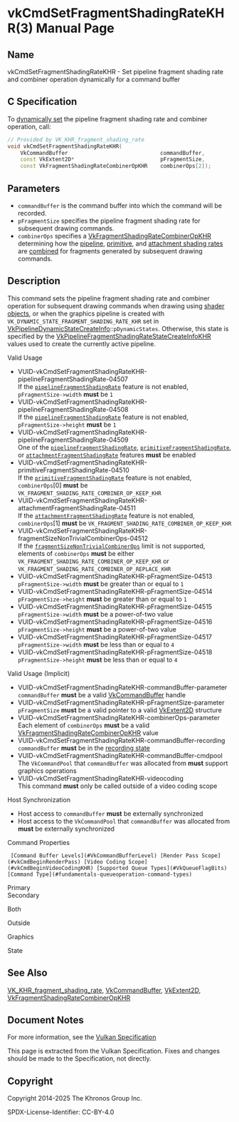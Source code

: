 # vkCmdSetFragmentShadingRateKHR(3) Manual Page

## Name

vkCmdSetFragmentShadingRateKHR - Set pipeline fragment shading rate and combiner operation dynamically for a command buffer



## [](#_c_specification)C Specification

To [dynamically set](https://registry.khronos.org/vulkan/specs/latest/html/vkspec.html#pipelines-dynamic-state) the pipeline fragment shading rate and combiner operation, call:

```c++
// Provided by VK_KHR_fragment_shading_rate
void vkCmdSetFragmentShadingRateKHR(
    VkCommandBuffer                             commandBuffer,
    const VkExtent2D*                           pFragmentSize,
    const VkFragmentShadingRateCombinerOpKHR    combinerOps[2]);
```

## [](#_parameters)Parameters

- `commandBuffer` is the command buffer into which the command will be recorded.
- `pFragmentSize` specifies the pipeline fragment shading rate for subsequent drawing commands.
- `combinerOps` specifies a [VkFragmentShadingRateCombinerOpKHR](https://registry.khronos.org/vulkan/specs/latest/man/html/VkFragmentShadingRateCombinerOpKHR.html) determining how the [pipeline](https://registry.khronos.org/vulkan/specs/latest/html/vkspec.html#primsrast-fragment-shading-rate-pipeline), [primitive](https://registry.khronos.org/vulkan/specs/latest/html/vkspec.html#primsrast-fragment-shading-rate-primitive), and [attachment shading rates](https://registry.khronos.org/vulkan/specs/latest/html/vkspec.html#primsrast-fragment-shading-rate-attachment) are [combined](https://registry.khronos.org/vulkan/specs/latest/html/vkspec.html#primsrast-fragment-shading-rate-combining) for fragments generated by subsequent drawing commands.

## [](#_description)Description

This command sets the pipeline fragment shading rate and combiner operation for subsequent drawing commands when drawing using [shader objects](https://registry.khronos.org/vulkan/specs/latest/html/vkspec.html#shaders-objects), or when the graphics pipeline is created with `VK_DYNAMIC_STATE_FRAGMENT_SHADING_RATE_KHR` set in [VkPipelineDynamicStateCreateInfo](https://registry.khronos.org/vulkan/specs/latest/man/html/VkPipelineDynamicStateCreateInfo.html)::`pDynamicStates`. Otherwise, this state is specified by the [VkPipelineFragmentShadingRateStateCreateInfoKHR](https://registry.khronos.org/vulkan/specs/latest/man/html/VkPipelineFragmentShadingRateStateCreateInfoKHR.html) values used to create the currently active pipeline.

Valid Usage

- [](#VUID-vkCmdSetFragmentShadingRateKHR-pipelineFragmentShadingRate-04507)VUID-vkCmdSetFragmentShadingRateKHR-pipelineFragmentShadingRate-04507  
  If the [`pipelineFragmentShadingRate`](https://registry.khronos.org/vulkan/specs/latest/html/vkspec.html#features-pipelineFragmentShadingRate) feature is not enabled, `pFragmentSize->width` **must** be `1`
- [](#VUID-vkCmdSetFragmentShadingRateKHR-pipelineFragmentShadingRate-04508)VUID-vkCmdSetFragmentShadingRateKHR-pipelineFragmentShadingRate-04508  
  If the [`pipelineFragmentShadingRate`](https://registry.khronos.org/vulkan/specs/latest/html/vkspec.html#features-pipelineFragmentShadingRate) feature is not enabled, `pFragmentSize->height` **must** be `1`
- [](#VUID-vkCmdSetFragmentShadingRateKHR-pipelineFragmentShadingRate-04509)VUID-vkCmdSetFragmentShadingRateKHR-pipelineFragmentShadingRate-04509  
  One of the [`pipelineFragmentShadingRate`](https://registry.khronos.org/vulkan/specs/latest/html/vkspec.html#features-pipelineFragmentShadingRate), [`primitiveFragmentShadingRate`](https://registry.khronos.org/vulkan/specs/latest/html/vkspec.html#features-primitiveFragmentShadingRate), or [`attachmentFragmentShadingRate`](https://registry.khronos.org/vulkan/specs/latest/html/vkspec.html#features-attachmentFragmentShadingRate) features **must** be enabled
- [](#VUID-vkCmdSetFragmentShadingRateKHR-primitiveFragmentShadingRate-04510)VUID-vkCmdSetFragmentShadingRateKHR-primitiveFragmentShadingRate-04510  
  If the [`primitiveFragmentShadingRate`](https://registry.khronos.org/vulkan/specs/latest/html/vkspec.html#features-primitiveFragmentShadingRate) feature is not enabled, `combinerOps`\[0] **must** be `VK_FRAGMENT_SHADING_RATE_COMBINER_OP_KEEP_KHR`
- [](#VUID-vkCmdSetFragmentShadingRateKHR-attachmentFragmentShadingRate-04511)VUID-vkCmdSetFragmentShadingRateKHR-attachmentFragmentShadingRate-04511  
  If the [`attachmentFragmentShadingRate`](https://registry.khronos.org/vulkan/specs/latest/html/vkspec.html#features-attachmentFragmentShadingRate) feature is not enabled, `combinerOps`\[1] **must** be `VK_FRAGMENT_SHADING_RATE_COMBINER_OP_KEEP_KHR`
- [](#VUID-vkCmdSetFragmentShadingRateKHR-fragmentSizeNonTrivialCombinerOps-04512)VUID-vkCmdSetFragmentShadingRateKHR-fragmentSizeNonTrivialCombinerOps-04512  
  If the [`fragmentSizeNonTrivialCombinerOps`](https://registry.khronos.org/vulkan/specs/latest/html/vkspec.html#limits-fragmentShadingRateNonTrivialCombinerOps) limit is not supported, elements of `combinerOps` **must** be either `VK_FRAGMENT_SHADING_RATE_COMBINER_OP_KEEP_KHR` or `VK_FRAGMENT_SHADING_RATE_COMBINER_OP_REPLACE_KHR`
- [](#VUID-vkCmdSetFragmentShadingRateKHR-pFragmentSize-04513)VUID-vkCmdSetFragmentShadingRateKHR-pFragmentSize-04513  
  `pFragmentSize->width` **must** be greater than or equal to `1`
- [](#VUID-vkCmdSetFragmentShadingRateKHR-pFragmentSize-04514)VUID-vkCmdSetFragmentShadingRateKHR-pFragmentSize-04514  
  `pFragmentSize->height` **must** be greater than or equal to `1`
- [](#VUID-vkCmdSetFragmentShadingRateKHR-pFragmentSize-04515)VUID-vkCmdSetFragmentShadingRateKHR-pFragmentSize-04515  
  `pFragmentSize->width` **must** be a power-of-two value
- [](#VUID-vkCmdSetFragmentShadingRateKHR-pFragmentSize-04516)VUID-vkCmdSetFragmentShadingRateKHR-pFragmentSize-04516  
  `pFragmentSize->height` **must** be a power-of-two value
- [](#VUID-vkCmdSetFragmentShadingRateKHR-pFragmentSize-04517)VUID-vkCmdSetFragmentShadingRateKHR-pFragmentSize-04517  
  `pFragmentSize->width` **must** be less than or equal to `4`
- [](#VUID-vkCmdSetFragmentShadingRateKHR-pFragmentSize-04518)VUID-vkCmdSetFragmentShadingRateKHR-pFragmentSize-04518  
  `pFragmentSize->height` **must** be less than or equal to `4`

Valid Usage (Implicit)

- [](#VUID-vkCmdSetFragmentShadingRateKHR-commandBuffer-parameter)VUID-vkCmdSetFragmentShadingRateKHR-commandBuffer-parameter  
  `commandBuffer` **must** be a valid [VkCommandBuffer](https://registry.khronos.org/vulkan/specs/latest/man/html/VkCommandBuffer.html) handle
- [](#VUID-vkCmdSetFragmentShadingRateKHR-pFragmentSize-parameter)VUID-vkCmdSetFragmentShadingRateKHR-pFragmentSize-parameter  
  `pFragmentSize` **must** be a valid pointer to a valid [VkExtent2D](https://registry.khronos.org/vulkan/specs/latest/man/html/VkExtent2D.html) structure
- [](#VUID-vkCmdSetFragmentShadingRateKHR-combinerOps-parameter)VUID-vkCmdSetFragmentShadingRateKHR-combinerOps-parameter  
  Each element of `combinerOps` **must** be a valid [VkFragmentShadingRateCombinerOpKHR](https://registry.khronos.org/vulkan/specs/latest/man/html/VkFragmentShadingRateCombinerOpKHR.html) value
- [](#VUID-vkCmdSetFragmentShadingRateKHR-commandBuffer-recording)VUID-vkCmdSetFragmentShadingRateKHR-commandBuffer-recording  
  `commandBuffer` **must** be in the [recording state](#commandbuffers-lifecycle)
- [](#VUID-vkCmdSetFragmentShadingRateKHR-commandBuffer-cmdpool)VUID-vkCmdSetFragmentShadingRateKHR-commandBuffer-cmdpool  
  The `VkCommandPool` that `commandBuffer` was allocated from **must** support graphics operations
- [](#VUID-vkCmdSetFragmentShadingRateKHR-videocoding)VUID-vkCmdSetFragmentShadingRateKHR-videocoding  
  This command **must** only be called outside of a video coding scope

Host Synchronization

- Host access to `commandBuffer` **must** be externally synchronized
- Host access to the `VkCommandPool` that `commandBuffer` was allocated from **must** be externally synchronized

Command Properties

     [Command Buffer Levels](#VkCommandBufferLevel) [Render Pass Scope](#vkCmdBeginRenderPass) [Video Coding Scope](#vkCmdBeginVideoCodingKHR) [Supported Queue Types](#VkQueueFlagBits) [Command Type](#fundamentals-queueoperation-command-types)

Primary  
Secondary

Both

Outside

Graphics

State

## [](#_see_also)See Also

[VK\_KHR\_fragment\_shading\_rate](https://registry.khronos.org/vulkan/specs/latest/man/html/VK_KHR_fragment_shading_rate.html), [VkCommandBuffer](https://registry.khronos.org/vulkan/specs/latest/man/html/VkCommandBuffer.html), [VkExtent2D](https://registry.khronos.org/vulkan/specs/latest/man/html/VkExtent2D.html), [VkFragmentShadingRateCombinerOpKHR](https://registry.khronos.org/vulkan/specs/latest/man/html/VkFragmentShadingRateCombinerOpKHR.html)

## [](#_document_notes)Document Notes

For more information, see the [Vulkan Specification](https://registry.khronos.org/vulkan/specs/latest/html/vkspec.html#vkCmdSetFragmentShadingRateKHR)

This page is extracted from the Vulkan Specification. Fixes and changes should be made to the Specification, not directly.

## [](#_copyright)Copyright

Copyright 2014-2025 The Khronos Group Inc.

SPDX-License-Identifier: CC-BY-4.0